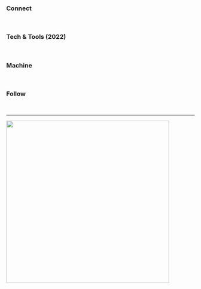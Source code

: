 ### Connect
[<img alt="" src="https://img.shields.io/badge/LinkedIn-%230077B5.svg?&style=flat-square&logo=linkedin&logoColor=white">][linkedin]
[<img alt="" src="https://img.shields.io/badge/Stack_Overflow-%23FE7A16.svg?&style=flat-square&logo=stackoverflow&logoColor=white">][stackoverflow]

### Tech & Tools (2022)
<p>

<img alt="" src="https://img.shields.io/badge/Expo%20-%2320232a.svg?&style=flat-square&logo=expo&logoColor=%23FFFFFF" />
<img alt="" src="https://img.shields.io/badge/React-JS%20-%2320232a.svg?&style=flat-square&logo=react&logoColor=%2361DAFB" />
<img alt="" src="https://img.shields.io/badge/React-Native%20-%2320232a.svg?&style=flat-square&logo=react&logoColor=%2361DAFB" />
<img alt="" src="https://img.shields.io/badge/VueJS%20-%2335495E.svg?&style=flat-square&logo=vuedotjs&logoColor=%2361DAFB" />
<img alt="" src="https://img.shields.io/badge/Firebase%20-%23FFFFFF.svg?&style=flat-square&logo=firebase&logoColor=yellow" />

<img alt="" src="https://img.shields.io/badge/NodeJS%20-%23339933.svg?&style=flat-square&logo=node.js&logoColor=%23FFFFFF" />
<img alt="" src="https://img.shields.io/badge/Nodemon%20-%2376D04B.svg?&style=flat-square&logo=nodemon&logoColor=%23000000" />
<img alt="" src="https://img.shields.io/badge/ExpressJS%20-%23404d59.svg?&style=flat-square&logo=express&logoColor=%23FFFFFF" />
<img alt="" src="https://img.shields.io/badge/NextJS%20-%23404d59.svg?&style=flat-square&logo=nextdotjs&logoColor=%23FFFFFF" />
<img alt="" src="https://img.shields.io/badge/Fastify%20-%23111111.svg?&style=flat-square&logo=fastify&logoColor=%23FFFFFF" />
<img alt="" src="https://img.shields.io/badge/JWT%20-%23000000.svg?&style=flat-square&logo=json%20web%20tokens&logoColor=%23FFFFFF" />
<img alt="" src="https://img.shields.io/badge/Django%20-%23092e20.svg?&style=flat-square&logo=django&logoColor=%23FFFFFF" />
<img alt="" src="https://img.shields.io/badge/WordPress%20-%2321759b.svg?&style=flat-square&logo=wordpress&logoColor=%23FFFFFF" />
 
<img alt="" src="https://img.shields.io/badge/PRISMA%20-%233982CE.svg?&style=flat-square&logo=prisma&logoColor=%23FFFFFF" />
<img alt="" src="https://img.shields.io/badge/PostgreSQL%20-%23336791.svg?&style=flat-square&logo=postgresql&logoColor=%23FFFFFF" />
<img alt="" src="https://img.shields.io/badge/MySQL%20-%23336791.svg?&style=flat-square&logo=mysql&logoColor=%23FFFFFF" />
 
 
<img alt="" src="https://img.shields.io/badge/JavaScript-%23F7DF1E.svg?&style=flat-square&logo=javascript&logoColor=black" />
<img alt="" src="https://img.shields.io/badge/TypeScript%20-%23007ACC.svg?&style=flat-square&logo=typescript&logoColor=white" />
<img alt="" src="https://img.shields.io/badge/PHP%20-%238993be.svg?&style=flat-square&logo=php&logoColor=%23FFFFFF" />
<img alt="" src="https://img.shields.io/badge/Python%20-%232462f0.svg?&style=flat-square&logo=python&logoColor=%23FFFFFF" />
<img alt="" src="https://img.shields.io/badge/HTML5-%23E34F26.svg?&style=flat-square&logo=html5&logoColor=white" />
<img alt="" src="https://img.shields.io/badge/CSS3-%231572B6.svg?&style=flat-square&logo=css3&logoColor=white" />

<img alt="" src="https://img.shields.io/badge/VS_Code%20-%23007ACC.svg?&style=flat-square&logo=visual%20studio%20code&logoColor=%23FFFFFF" />
<img alt="" src="https://img.shields.io/badge/Sublime%20-%23FF9800.svg?&style=flat-square&logo=sublime%20text&logoColor=%23FFFFFF" />
<img alt="" src="https://img.shields.io/badge/Git%20-%23F05032.svg?&style=flat-square&logo=git&logoColor=%23FFFFFF" />
<img alt="" src="https://img.shields.io/badge/GitLab%20-%23FCA121.svg?&style=flat-square&logo=gitlab&logoColor=%23FFFFFF" />
<img alt="" src="https://img.shields.io/badge/GitHub%20-%23181717.svg?&style=flat-square&logo=github&logoColor=%23FFFFFF" />

</p>

### Machine
<p>
<img alt="" src="https://img.shields.io/badge/Nvidia-GTX_3060_TI-%2376B900.svg?&style=flat-square&logo=nvidia&logoColor=white" />
<img alt="" src="https://img.shields.io/badge/AMD-Ryzen%207%205800X3D-%23ED1C24.svg?&style=flat-square&logo=amd&logoColor=white" />
<img alt="" src="https://img.shields.io/badge/RAM-32%20GB-%23ED1C24.svg?&style=flat-square&logoColor=white" />
<img alt="" src="https://img.shields.io/badge/Windows%20-%230078D6.svg?&style=flat-square&logo=windows&logoColor=%23FFFFFF" />
<img alt="" src="https://img.shields.io/badge/Ubuntu%20-%23E95420.svg?&style=flat-square&logo=ubuntu&logoColor=%23FFFFFF" />
</p>

### Follow
[<img alt="" src="https://img.shields.io/github/followers/polcats?style=for-the-badge">][followers]
[<img alt="" src="https://img.shields.io/github/issues-raw/polcats/FollowBackChecker?label=Tracked%20Follow%20Events&style=for-the-badge">][followback]

-------------------------------------

<p>
<img alt="" width="435px" src="https://github-readme-stats.vercel.app/api?username=polcats&show_icons=true&hide_border=true&count_private=true&theme=dark&include_all_commits=true" />
<img alt="" src="https://github-readme-stats.vercel.app/api/top-langs/?username=polcats&hide=html,css&layout=compact" />
</p>

[website]: https://www.polcats.tech
[linkedin]: https://www.linkedin.com/in/polcats/
[stackoverflow]: https://stackoverflow.com/users/12428120/polcats
[blank]: #
[followers]: https://github.com/polcats?tab=followers
[followback]: https://github.com/polcats/FollowbackChecker/issues
